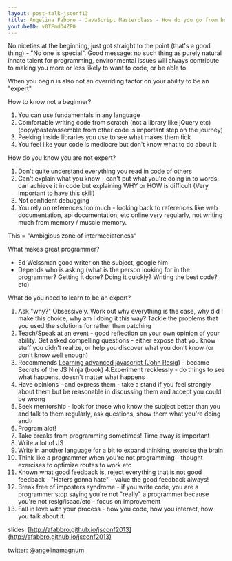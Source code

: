 ```yaml
---
layout: post-talk-jsconf13
title: Angelina Fabbro - JavaScript Masterclass - How do you go from being a good developer, to a great one?
youtubeID: v0TFmdO4ZP0
---
```


No niceties at the beginning, just got straight to the point (that's a good
thing) - "No one is special". Good message: no such thing as purely natural
innate talent for programming, environmental issues will always contribute to
making you more or less likely to want to code, or be able to.

When you begin is also not an overriding factor on your ability to be an
"expert"

How to know not a beginner?
1. You can use fundamentals in any language
2. Comfortable writing code from scratch (not a library like jQuery etc)
(copy/paste/assemble from other code is important step on the journey)
3. Peeking inside libraries you use to see what makes them tick
4. You feel like your code is mediocre but don't know what to do about it

How do you know you are not expert?
1. Don't quite understand everything you read in code of others
2. Can't explain what you know - can't put what you're doing in to words, can
achieve it in code but explaining WHY or HOW is difficult
(Very important to have this skill)
3. Not confident debugging
4. You rely on references too much - looking back to references like web
documentation, api documentation, etc online very regularly, not writing much
from memory / muscle memory.

This = "Ambigious zone of intermediateness"

What makes great programmer?
- Ed Weissman good writer on the subject, google him
- Depends who is asking (what is the person looking for in the programmer?
  Getting it done? Doing it quickly? Writing the best code? etc)

What do you need to learn to be an expert?
1. Ask "why?" Obsessively. Work out why everything is the case, why did I make
this choice, why am I doing it this way? Tackle the problems that you used the
solutions for rather than patching
2. Teach/Speak at an event - good reflection on your own opinion of your
ability. Get asked compelling questions - either expose that you know stuff you
didn't realize, or help you discover what you don't know (or don't know well
enough)
3. Recommends [Learning advanced javascript (John Resig)](http://ejohn.org/apps/learn/) - became Secrets of the JS Ninja (book)
4.Experiment recklessly - do things to see what happens, doesn't matter what
happens
5. Have opinions - and express them - take a stand if you feel strongly about
them but be reasonable in discussing them and accept you could be wrong
6. Seek mentorship - look for those who know the subject better than you and
talk to them regularly, ask questions, show them what you're doing andt·
7. Program alot!
8. Take breaks from programming sometimes! Time away is important
9. Write a lot of JS
10. Write in another language for a bit to expand thinking, exercise the brain
11. Think like a programmer when you're not programming - thought exercises to
optimize routes to work etc
12. Known what good feedback is, reject everything that is not good feedback -
"Haters gonna hate" - value the good feedback always!
13. Break free of imposters syndrome - if you write code, you are a programmer
stop saying you're not "really" a programmer because you're not resig/isaac/etc - focus on improvement
14. Fall in love with your process - how you code, how you interact, how you
talk about it.

slides: [http://afabbro.github.io/jsconf2013](http://afabbro.github.io/jsconf2013)

twitter: [@angelinamagnum](http://twitter.com/angelinamagnum)

